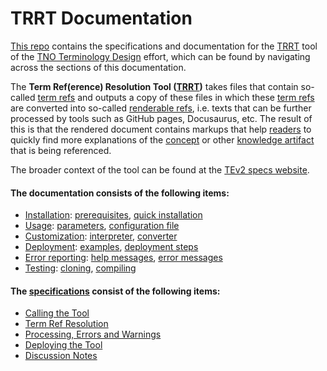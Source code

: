 # TRRT Documentation

[This repo](https://github.com/tno-terminology-design/trrt) contains the specifications and documentation for the [TRRT](@) tool of the [TNO Terminology Design](@) effort, which can be found by navigating across the sections of this documentation.

The **Term Ref(erence) Resolution Tool ([TRRT](@))** takes files that contain so-called [term refs](@) and outputs a copy of these files in which these [term refs](@) are converted into so-called [renderable refs](@), i.e. texts that can be further processed by tools such as GitHub pages, Docusaurus, etc. The result of this is that the rendered document contains markups that help [readers](@) to quickly find more explanations of the [concept](@) or other [knowledge artifact](@) that is being referenced.

The broader context of the tool can be found at the [TEv2 specs website](https://tno-terminology-design.github.io/tev2-specifiations).

#### The documentation consists of the following items:
- [Installation](trrt/installation): [prerequisites](trrt/installation#prerequisites), [quick installation](trrt/installation#quick-installation)
- [Usage](trrt/usage): [parameters](trrt/usage#parameters), [configuration file](trrt/usage#configuration-file)
- [Customization](trrt/customization): [interpreter](trrt/customization#interpreter), [converter](trrt/customization#converter)
- [Deployment](trrt/deployment): [examples](trrt/deployment#trrt-example), [deployment steps](trrt/deployment#executed-steps)
- [Error reporting](trrt/error-reporting): [help messages](trrt/error-reporting#help-messages), [error messages](trrt/error-reporting#error-messages)
- [Testing](trrt/testing): [cloning](trrt/testing), [compiling](trrt/testing)

#### The [specifications](trrt/specifications) consist of the following items:
- [Calling the Tool](trrt/specifications#calling-the-tool)
- [Term Ref Resolution](trrt/specifications#term-ref-resolution)
- [Processing, Errors and Warnings](trrt/specifications#processing-errors-and-warnings)
- [Deploying the Tool](trrt/specifications#deploying-the-tool)
- [Discussion Notes](trrt/specifications#discussion-notes)
